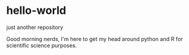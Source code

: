 # hello-world
just another repository

Good morning nerds, I'm here to get my head around python and R for scientific science purposes. 
